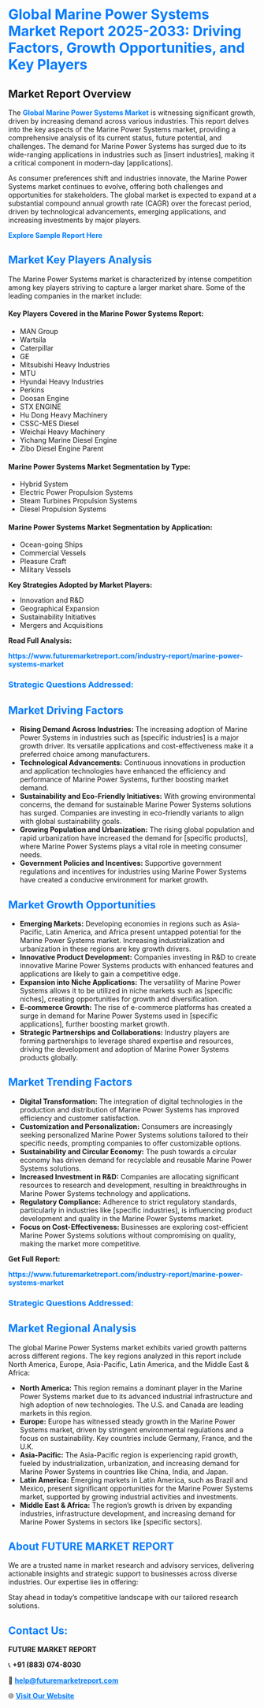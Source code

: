 <h1 style="color: #007BFF;">Global Marine Power Systems Market Report 2025-2033: Driving Factors, Growth Opportunities, and Key Players</h1>

<section id="overview">
<h2>Market Report Overview</h2>
<p>The <a href="https://www.futuremarketreport.com/industry-report/marine-power-systems-market" style="color: #007BFF; text-decoration: none;"><strong>Global Marine Power Systems Market</strong></a> is witnessing significant growth, driven by increasing demand across various industries. This report delves into the key aspects of the Marine Power Systems market, providing a comprehensive analysis of its current status, future potential, and challenges. The demand for Marine Power Systems has surged due to its wide-ranging applications in industries such as [insert industries], making it a critical component in modern-day [applications].</p>
<p>As consumer preferences shift and industries innovate, the Marine Power Systems market continues to evolve, offering both challenges and opportunities for stakeholders. The global market is expected to expand at a substantial compound annual growth rate (CAGR) over the forecast period, driven by technological advancements, emerging applications, and increasing investments by major players.</p>
</section>

<section id="overview">
<p><a href="https://www.futuremarketreport.com/request-sample/reportId=102660" style="color: #007BFF; text-decoration: none;"><strong>Explore Sample Report Here</strong></a></p>
</section>

<section id="key-players">
<h2 style="color: #007BFF;">Market Key Players Analysis</h2>
<p>The Marine Power Systems market is characterized by intense competition among key players striving to capture a larger market share. Some of the leading companies in the market include:</p>
<h4>Key Players Covered in the Marine Power Systems Report:</h4>
<ul><li>MAN Group</li><li>Wartsila</li><li>Caterpillar</li><li>GE</li><li>Mitsubishi Heavy Industries</li><li>MTU</li><li>Hyundai Heavy Industries</li><li>Perkins</li><li>Doosan Engine</li><li>STX ENGINE</li><li>Hu Dong Heavy Machinery</li><li>CSSC-MES Diesel</li><li>Weichai Heavy Machinery</li><li>Yichang Marine Diesel Engine</li><li>Zibo Diesel Engine Parent</li></ul>
<h4>Marine Power Systems Market Segmentation by Type:</h4>
<ul><li>Hybrid System</li><li>Electric Power Propulsion Systems</li><li>Steam Turbines Propulsion Systems</li><li>Diesel Propulsion Systems</li></ul>

<h4>Marine Power Systems Market Segmentation by Application:</h4>
<ul><li>Ocean-going Ships</li><li>Commercial Vessels</li><li>Pleasure Craft</li><li>Military Vessels</li></ul>
<p><strong>Key Strategies Adopted by Market Players:</strong></p>
<ul>
<li>Innovation and R&D</li>
<li>Geographical Expansion</li>
<li>Sustainability Initiatives</li>
<li>Mergers and Acquisitions</li>
</ul>
</section>

<section>
<p><strong>Read Full Analysis: </strong></p><a href="https://www.futuremarketreport.com/industry-report/marine-power-systems-market" style="color: #007BFF; text-decoration: none;"><strong>https://www.futuremarketreport.com/industry-report/marine-power-systems-market</strong></a>
<h3 style="color: #007BFF;">Strategic Questions Addressed:</h3>
</section>

<section id="driving-factors">
<h2 style="color: #007BFF;">Market Driving Factors</h2>
<ul>
<li><strong>Rising Demand Across Industries:</strong> The increasing adoption of Marine Power Systems in industries such as [specific industries] is a major growth driver. Its versatile applications and cost-effectiveness make it a preferred choice among manufacturers.</li>
<li><strong>Technological Advancements:</strong> Continuous innovations in production and application technologies have enhanced the efficiency and performance of Marine Power Systems, further boosting market demand.</li>
<li><strong>Sustainability and Eco-Friendly Initiatives:</strong> With growing environmental concerns, the demand for sustainable Marine Power Systems solutions has surged. Companies are investing in eco-friendly variants to align with global sustainability goals.</li>
<li><strong>Growing Population and Urbanization:</strong> The rising global population and rapid urbanization have increased the demand for [specific products], where Marine Power Systems plays a vital role in meeting consumer needs.</li>
<li><strong>Government Policies and Incentives:</strong> Supportive government regulations and incentives for industries using Marine Power Systems have created a conducive environment for market growth.</li>
</ul>
</section>

<section id="growth-opportunities">
<h2 style="color: #007BFF;">Market Growth Opportunities</h2>
<ul>
<li><strong>Emerging Markets:</strong> Developing economies in regions such as Asia-Pacific, Latin America, and Africa present untapped potential for the Marine Power Systems market. Increasing industrialization and urbanization in these regions are key growth drivers.</li>
<li><strong>Innovative Product Development:</strong> Companies investing in R&D to create innovative Marine Power Systems products with enhanced features and applications are likely to gain a competitive edge.</li>
<li><strong>Expansion into Niche Applications:</strong> The versatility of Marine Power Systems allows it to be utilized in niche markets such as [specific niches], creating opportunities for growth and diversification.</li>
<li><strong>E-commerce Growth:</strong> The rise of e-commerce platforms has created a surge in demand for Marine Power Systems used in [specific applications], further boosting market growth.</li>
<li><strong>Strategic Partnerships and Collaborations:</strong> Industry players are forming partnerships to leverage shared expertise and resources, driving the development and adoption of Marine Power Systems products globally.</li>
</ul>
</section>

<section id="trending-factors">
<h2 style="color: #007BFF;">Market Trending Factors</h2>
<ul>
<li><strong>Digital Transformation:</strong> The integration of digital technologies in the production and distribution of Marine Power Systems has improved efficiency and customer satisfaction.</li>
<li><strong>Customization and Personalization:</strong> Consumers are increasingly seeking personalized Marine Power Systems solutions tailored to their specific needs, prompting companies to offer customizable options.</li>
<li><strong>Sustainability and Circular Economy:</strong> The push towards a circular economy has driven demand for recyclable and reusable Marine Power Systems solutions.</li>
<li><strong>Increased Investment in R&D:</strong> Companies are allocating significant resources to research and development, resulting in breakthroughs in Marine Power Systems technology and applications.</li>
<li><strong>Regulatory Compliance:</strong> Adherence to strict regulatory standards, particularly in industries like [specific industries], is influencing product development and quality in the Marine Power Systems market.</li>
<li><strong>Focus on Cost-Effectiveness:</strong> Businesses are exploring cost-efficient Marine Power Systems solutions without compromising on quality, making the market more competitive.</li>
</ul>
</section>

<section>
<p><strong>Get Full Report: </strong></p><a href="https://www.futuremarketreport.com/industry-report/marine-power-systems-market" style="color: #007BFF; text-decoration: none;"><strong>https://www.futuremarketreport.com/industry-report/marine-power-systems-market</strong></a>
<h3 style="color: #007BFF;">Strategic Questions Addressed:</h3>
</section>


<section id="regional-analysis">
<h2 style="color: #007BFF;">Market Regional Analysis</h2>
<p>The global Marine Power Systems market exhibits varied growth patterns across different regions. The key regions analyzed in this report include North America, Europe, Asia-Pacific, Latin America, and the Middle East & Africa:</p>
<ul>
<li><strong>North America:</strong> This region remains a dominant player in the Marine Power Systems market due to its advanced industrial infrastructure and high adoption of new technologies. The U.S. and Canada are leading markets in this region.</li>
<li><strong>Europe:</strong> Europe has witnessed steady growth in the Marine Power Systems market, driven by stringent environmental regulations and a focus on sustainability. Key countries include Germany, France, and the U.K.</li>
<li><strong>Asia-Pacific:</strong> The Asia-Pacific region is experiencing rapid growth, fueled by industrialization, urbanization, and increasing demand for Marine Power Systems in countries like China, India, and Japan.</li>
<li><strong>Latin America:</strong> Emerging markets in Latin America, such as Brazil and Mexico, present significant opportunities for the Marine Power Systems market, supported by growing industrial activities and investments.</li>
<li><strong>Middle East & Africa:</strong> The region’s growth is driven by expanding industries, infrastructure development, and increasing demand for Marine Power Systems in sectors like [specific sectors].</li>
</ul>
</section>

<footer>
<h2 style="color: #007BFF;">About FUTURE MARKET REPORT</h2>
<p>We are a trusted name in market research and advisory services, delivering actionable insights and strategic support to businesses across diverse industries. Our expertise lies in offering:</p>

<p>Stay ahead in today’s competitive landscape with our tailored research solutions.</p>

<h2 style="color: #007BFF;">Contact Us:</h2>
<p><strong>FUTURE MARKET REPORT</strong></p>
<p>📞 <strong>+91 (883) 074-8030</strong></p>
<p>📧 <strong><a href="mailto:help@futuremarketreport.com" style="color: #007BFF;">help@futuremarketreport.com</a></strong></p>
<p>🌐 <strong><a href="https://www.futuremarketreport.com/" style="color: #007BFF;">Visit Our Website</a></strong></p>
</footer>